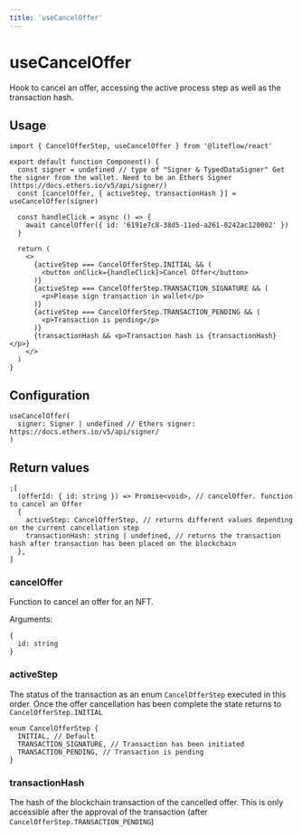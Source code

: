 ```yaml
---
title: 'useCancelOffer'
---
```


# useCancelOffer

Hook to cancel an offer, accessing the active process step as well as the transaction hash.

## Usage

```tsx
import { CancelOfferStep, useCancelOffer } from '@liteflow/react'

export default function Component() {
  const signer = undefined // type of "Signer & TypedDataSigner" Get the signer from the wallet. Need to be an Ethers Signer (https://docs.ethers.io/v5/api/signer/)
  const [cancelOffer, { activeStep, transactionHash }] = useCancelOffer(signer)

  const handleClick = async () => {
    await cancelOffer({ id: '6191e7c8-38d5-11ed-a261-0242ac120002' })
  }

  return (
    <>
      {activeStep === CancelOfferStep.INITIAL && (
        <button onClick={handleClick}>Cancel Offer</button>
      )}
      {activeStep === CancelOfferStep.TRANSACTION_SIGNATURE && (
        <p>Please sign transaction in wallet</p>
      )}
      {activeStep === CancelOfferStep.TRANSACTION_PENDING && (
        <p>Transaction is pending</p>
      )}
      {transactionHash && <p>Transaction hash is {transactionHash}</p>}
    </>
  )
}
```

## Configuration

```tsx
useCancelOffer(
  signer: Signer | undefined // Ethers signer: https://docs.ethers.io/v5/api/signer/
)
```

## Return values

```tsx
;[
  (offerId: { id: string }) => Promise<void>, // cancelOffer. function to cancel an Offer
  {
    activeStep: CancelOfferStep, // returns different values depending on the current cancellation step
    transactionHash: string | undefined, // returns the transaction hash after transaction has been placed on the blockchain
  },
]
```

### cancelOffer

Function to cancel an offer for an NFT.

Arguments:

```tsx
{
  id: string
}
```

### activeStep

The status of the transaction as an enum `CancelOfferStep` executed in this order. Once the offer cancellation has been complete the state returns to `CancelOfferStep.INITIAL`

```tsx
enum CancelOfferStep {
  INITIAL, // Default
  TRANSACTION_SIGNATURE, // Transaction has been initiated
  TRANSACTION_PENDING, // Transaction is pending
}
```

### transactionHash

The hash of the blockchain transaction of the cancelled offer. This is only accessible after the approval of the transaction (after `CancelOfferStep.TRANSACTION_PENDING`)
